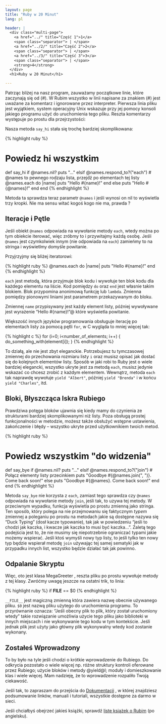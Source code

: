 ```yaml
---
layout: page
title: "Ruby w 20 Minut"
lang: pl

header: |
  <div class="multi-page">
    <a href="../" title="Część 1">1</a>
    <span class="separator"> | </span>
    <a href="../2/" title="Część 2">2</a>
    <span class="separator"> | </span>
    <a href="../3/" title="Część 3">3</a>
    <span class="separator"> | </span>
    <strong>4</strong>
  </div>
  <h1>Ruby w 20 Minut</h1>

---
```


Patrząc bliżej na nasz program, zauważamy początkowe linie, które
zaczynają się od (#). W Rubim wszystko w linii napisane za znakiem (#)
jest uważane za komentarz i ignorowane przez interpreter. Pierwsza linia
pliku jest wyjątkiem, system operacyjny Unix wskazuje przy jej pomocy
konsoli jakiego programu użyć do uruchomienia tego pliku. Reszta
komentarzy występuje po prostu dla przejrzystości:

Nasza metoda `say_hi` stała się trochę bardziej skomplikowana:

{% highlight ruby %}
# Powiedz hi wszystkim
def say_hi
  if @names.nil?
    puts "..."
  elsif @names.respond_to?("each")
    # @names to pewnego rodzaju lista, przejdź po elementach tej listy
    @names.each do |name|
      puts "Hello #{name}!"
    end
  else
    puts "Hello #{@names}!"
  end
end
{% endhighlight %}

Metoda ta sprawdza teraz parametr `@names` i jeśli wynosi on nil to
wyświetla trzy kropki. Nie ma sensu witać kogoś kogo nie ma, prawda ?

## Iteracje i Pętle

Jeśli obiekt `@names` odpowiada na wywołanie metody `each`, wtedy można
po tym obiekcie iterować, więc zróbmy to i przywitajmy każdą osobę.
Jeśli `@names` jest czymkolwiek innym (nie odpowiada na `each`) zamieńmy
to na stringa i wyświetlmy domyśle powitanie.

Przyjrzyjmy się bliżej iteratorowi:

{% highlight ruby %}
@names.each do |name|
  puts "Hello #{name}!"
end
{% endhighlight %}

`each` jest metodą, która przyjmuje blok kodu i wywołuje ten blok kodu
dla każdego elementu na liście. Kod pomiędzy `do` oraz `end` jest
własnie takim blokiem. Blok przypomina anonimową funkcję lub `lambda`.
Zmienna pomiędzy pionowymi liniami jest parametrem przekazywanym do
bloku.

Zmiennej `name` przypisywany jest każdy element listy, później
wywoływane jest wyrażenie “Hello #\{name}!”@ które wyświetla powitanie.

Większość innych języków programowania obsługuje iterację po elementach
listy za pomocą pętli `for`, w C wygląda to mniej więcej tak:

{% highlight c %}
for (i=0; i<number_of_elements; i++)
{
  do_something_with(element[i]);
}
{% endhighlight %}

To działą, ale nie jest zbyt eleganckie. Potrzebujesz tu tymczasowej
zmiennej do przechowania rozmiaru listy `i` oraz musisz opisać jak
dostać się do kolejnych elementów listy. Sposób w jaki robi to Ruby jest
o wiele bardziej elegancki, wszystko ukryte jest za metodą `each`,
musisz jedynie wskazać co chcesz zrobić z każdym elementem. Wewnątrz,
metoda `each` tak naprawdę wywołuje `yield "Albert"`, później `yield
"Brenda"` i w końcu `yield "Charles"`, itd.

## Bloki, Błyszcząca Iskra Rubiego

Prawdziwa potęga bloków ujawnia się kiedy mamy do czynienia ze
strukturami bardziej skomplikowanymi niż listy. Poza obsługą prostej
funkcjonalności w metodzie, możesz także obsłużyć wstępne ustawienia,
zakończenie i błędy – wszystko ukryte przed użytkownikiem twoich metod.

{% highlight ruby %}
# Powiedz wszystkim "do widzenia"
def say_bye
  if @names.nil?
    puts "..."
  elsif @names.respond_to?("join")
    # Połącz elementy listy przecinkiem
    puts "Goodbye #{@names.join(", ")}.  Come back soon!"
  else
    puts "Goodbye #{@names}.  Come back soon!"
  end
end
{% endhighlight %}

Metoda `say_bye` nie korzysta z `each`, zamiast tego sprawdza czy
`@names` odpowiada na wywołanie metody `join`, jeśli tak, to uzywa tej
metody. W przeciwnym wypadku, funkcja wyświetla po prostu zmienną jako
stringa. Ten sposób, który polega na nie przejmowaniu się faktycznym
*typem* zmiennej a poleganiu po prostu na metodach jakie są dostępne
nazywa się “Duck Typing” (dosł kacze typowanie), tak jak w powiedzeniu
“jeśli to chodzi jak kaczka, i kwacze jak kaczka to musi być kaczka…”.
Zaletą tego podejścia jest to, że nie musimy się niepotrzebnie
ograniczać typami jakie możemy wspierać. Jeśli ktoś wymyśli nowy typ
listy, to jeśli tylko ten nowy typ będzie wspierał metodę `join`
używając tej samej sematyki jak w przypadku innych list, wszystko będzie
działać tak jak powinno.

## Odpalanie Skryptu

Więc, oto jest klasa MegaGreeter , reszta pliku po prostu wywołuje
metody z tej klasy. Zwróćmy uwagę jeszcze na ostatni trik, to linia:

{% highlight ruby %}
if __FILE__ == $0
{% endhighlight %}

`__FILE__` jest magiczną zmienną która zawiera nazwę obecnie używanego
pliku. `$0` jest nazwą pliku użytego do uruchomienia programu. To
przyrównanie oznacza: “Jeśli obecny plik to plik, który został
uruchomiony wtedy” takie rozwiązanie umożliwia użycie tego pliku jako
biblioteki w innych miejscach i nie wykonywanie tego kodu w tym
kontekście. Jeśli jednak plik jest użyty jako główny plik wykonywalny
wtedy kod zostanie wykonany.

## Zostałeś Wprowadzony

To by było na tyle jeśli chodzi o krótkie wprowadzenie do Rubiego. Do
odkrycia pozostało o wiele więcej np. różne struktury kontroli oferowane
przez Rubiego; użycie bloków i metody @yield@l; moduły i domieszkowanie
klas i wiele więcej. Mam nadzieję, że to wprowadzenie rozpaliło Twoją
ciekawość.

Jeśli tak, to zapraszam do przejścia do
[Dokumentacji](/pl/documentation/) , w której znajdziesz podsumowanie
linków, manuali i tutoriali, wszystkie dostępne za darmo w sieci.

Jeśli chciałbyś obejrzeć jakieś książki, sprawdź [listę książek o
Rubim][1] (po angielsku).



[1]: http://www.ruby-doc.org/bookstore
